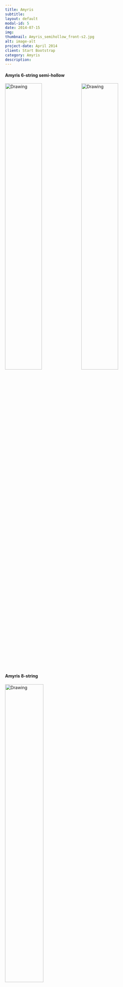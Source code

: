 ```yaml
---
title: Amyris
subtitle:
layout: default
modal-id: 5
date: 2014-07-15
img:
thumbnail: Amyris_semihollow_front-s2.jpg
alt: image-alt
project-date: April 2014
client: Start Bootstrap
category: Amyris
description:
---
```


<!-- html sytax to include image and adjust size ... -->

#### Amyris 6-string semi-hollow

<img src="img/portfolio/Amyris_semihollow_front-s.jpg" alt="Drawing" style="width: 49%;"/>
<img src="img/portfolio/Amyris_semihollow_back-s.jpg" alt="Drawing" style="width: 49%;"/>

<!-- original markdown syntax for image insert, no easy solution for size change
![Alt text](img/portfolio/Amyris_semihollow_back.jpg)
-->

#### Amyris 8-string

<img src="img/portfolio/black_8string-s.jpg" alt="Drawing" style="width: 50%;"/>


#### Amyris Kiaat
<img src="img/portfolio/amyris/Kiat-s.jpg" alt="Drawing" style="width: 50%;"/>
